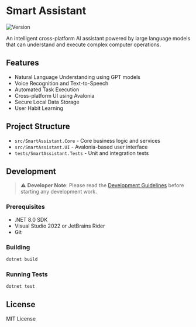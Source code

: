 # Smart Assistant

![Version](https://img.shields.io/badge/version-v0.1.0-blue.svg)

An intelligent cross-platform AI assistant powered by large language models that can understand and execute complex computer operations.

## Features

- Natural Language Understanding using GPT models
- Voice Recognition and Text-to-Speech
- Automated Task Execution
- Cross-platform UI using Avalonia
- Secure Local Data Storage
- User Habit Learning

## Project Structure

- `src/SmartAssistant.Core` - Core business logic and services
- `src/SmartAssistant.UI` - Avalonia-based user interface
- `tests/SmartAssistant.Tests` - Unit and integration tests

## Development

> ⚠️ **Developer Note**: Please read the [Development Guidelines](DEVELOPMENT_GUIDELINES.md) before starting any development work.

### Prerequisites

- .NET 8.0 SDK
- Visual Studio 2022 or JetBrains Rider
- Git

### Building

```bash
dotnet build
```

### Running Tests

```bash
dotnet test
```

## License

MIT License
